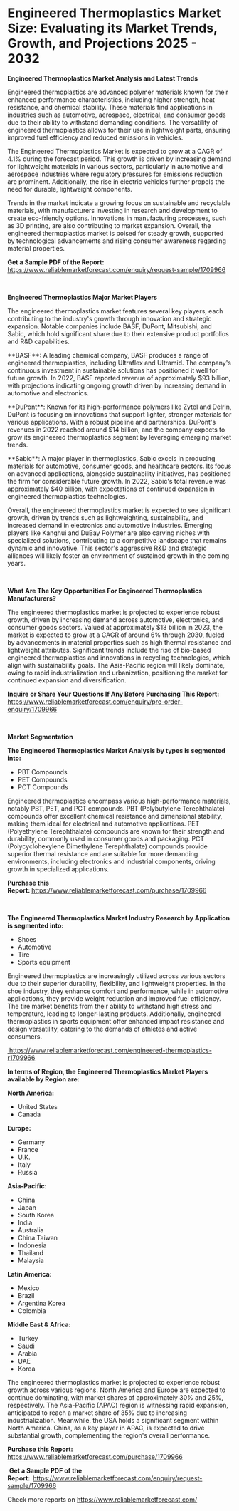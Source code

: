 <p><h1>Engineered Thermoplastics Market Size: Evaluating its Market Trends, Growth, and Projections 2025 - 2032</h1></p><p><strong>Engineered Thermoplastics Market Analysis and Latest Trends</strong></p>
<p><p>Engineered thermoplastics are advanced polymer materials known for their enhanced performance characteristics, including higher strength, heat resistance, and chemical stability. These materials find applications in industries such as automotive, aerospace, electrical, and consumer goods due to their ability to withstand demanding conditions. The versatility of engineered thermoplastics allows for their use in lightweight parts, ensuring improved fuel efficiency and reduced emissions in vehicles.</p><p>The Engineered Thermoplastics Market is expected to grow at a CAGR of 4.1% during the forecast period. This growth is driven by increasing demand for lightweight materials in various sectors, particularly in automotive and aerospace industries where regulatory pressures for emissions reduction are prominent. Additionally, the rise in electric vehicles further propels the need for durable, lightweight components. </p><p>Trends in the market indicate a growing focus on sustainable and recyclable materials, with manufacturers investing in research and development to create eco-friendly options. Innovations in manufacturing processes, such as 3D printing, are also contributing to market expansion. Overall, the engineered thermoplastics market is poised for steady growth, supported by technological advancements and rising consumer awareness regarding material properties.</p></p>
<p><strong>Get a Sample PDF of the Report:&nbsp;</strong> <a href="https://www.reliablemarketforecast.com/enquiry/request-sample/1709966?utm_campaign=2758&utm_medium=2&utm_source=Github&utm_content=ia&utm_term=27032025&utm_id=engineered-thermoplastics">https://www.reliablemarketforecast.com/enquiry/request-sample/1709966</a></p>
<p>&nbsp;</p>
<p><strong>Engineered Thermoplastics Major Market Players</strong></p>
<p><p>The engineered thermoplastics market features several key players, each contributing to the industry's growth through innovation and strategic expansion. Notable companies include BASF, DuPont, Mitsubishi, and Sabic, which hold significant share due to their extensive product portfolios and R&D capabilities.</p><p>**BASF**: A leading chemical company, BASF produces a range of engineered thermoplastics, including Ultraflex and Ultramid. The company's continuous investment in sustainable solutions has positioned it well for future growth. In 2022, BASF reported revenue of approximately $93 billion, with projections indicating ongoing growth driven by increasing demand in automotive and electronics.</p><p>**DuPont**: Known for its high-performance polymers like Zytel and Delrin, DuPont is focusing on innovations that support lighter, stronger materials for various applications. With a robust pipeline and partnerships, DuPont's revenues in 2022 reached around $14 billion, and the company expects to grow its engineered thermoplastics segment by leveraging emerging market trends.</p><p>**Sabic**: A major player in thermoplastics, Sabic excels in producing materials for automotive, consumer goods, and healthcare sectors. Its focus on advanced applications, alongside sustainability initiatives, has positioned the firm for considerable future growth. In 2022, Sabic's total revenue was approximately $40 billion, with expectations of continued expansion in engineered thermoplastics technologies.</p><p>Overall, the engineered thermoplastics market is expected to see significant growth, driven by trends such as lightweighting, sustainability, and increased demand in electronics and automotive industries. Emerging players like Kanghui and DuBay Polymer are also carving niches with specialized solutions, contributing to a competitive landscape that remains dynamic and innovative. This sector's aggressive R&D and strategic alliances will likely foster an environment of sustained growth in the coming years.</p></p>
<p>&nbsp;</p>
<p><strong>What Are The Key Opportunities For Engineered Thermoplastics Manufacturers?</strong></p>
<p><p>The engineered thermoplastics market is projected to experience robust growth, driven by increasing demand across automotive, electronics, and consumer goods sectors. Valued at approximately $13 billion in 2023, the market is expected to grow at a CAGR of around 6% through 2030, fueled by advancements in material properties such as high thermal resistance and lightweight attributes. Significant trends include the rise of bio-based engineered thermoplastics and innovations in recycling technologies, which align with sustainability goals. The Asia-Pacific region will likely dominate, owing to rapid industrialization and urbanization, positioning the market for continued expansion and diversification.</p></p>
<p><strong>Inquire or Share Your Questions If Any Before Purchasing This Report:</strong> <a href="https://www.reliablemarketforecast.com/enquiry/pre-order-enquiry/1709966?utm_campaign=2758&utm_medium=2&utm_source=Github&utm_content=ia&utm_term=27032025&utm_id=engineered-thermoplastics">https://www.reliablemarketforecast.com/enquiry/pre-order-enquiry/1709966</a></p>
<p>&nbsp;</p>
<p><strong>Market Segmentation</strong></p>
<p><strong>The Engineered Thermoplastics Market Analysis by types is segmented into:</strong></p>
<p><ul><li>PBT Compounds</li><li>PET Compounds</li><li>PCT Compounds</li></ul></p>
<p><p>Engineered thermoplastics encompass various high-performance materials, notably PBT, PET, and PCT compounds. PBT (Polybutylene Terephthalate) compounds offer excellent chemical resistance and dimensional stability, making them ideal for electrical and automotive applications. PET (Polyethylene Terephthalate) compounds are known for their strength and durability, commonly used in consumer goods and packaging. PCT (Polycyclohexylene Dimethylene Terephthalate) compounds provide superior thermal resistance and are suitable for more demanding environments, including electronics and industrial components, driving growth in specialized applications.</p></p>
<p><strong>Purchase this Report:&nbsp;</strong><a href="https://www.reliablemarketforecast.com/purchase/1709966?utm_campaign=2758&utm_medium=2&utm_source=Github&utm_content=ia&utm_term=27032025&utm_id=engineered-thermoplastics">https://www.reliablemarketforecast.com/purchase/1709966</a></p>
<p>&nbsp;</p>
<p><strong>The Engineered Thermoplastics Market Industry Research by Application is segmented into:</strong></p>
<p><ul><li>Shoes</li><li>Automotive</li><li>Tire</li><li>Sports equipment</li></ul></p>
<p><p>Engineered thermoplastics are increasingly utilized across various sectors due to their superior durability, flexibility, and lightweight properties. In the shoe industry, they enhance comfort and performance, while in automotive applications, they provide weight reduction and improved fuel efficiency. The tire market benefits from their ability to withstand high stress and temperature, leading to longer-lasting products. Additionally, engineered thermoplastics in sports equipment offer enhanced impact resistance and design versatility, catering to the demands of athletes and active consumers.</p></p>
<p><a href="https://www.reliablemarketforecast.com/engineered-thermoplastics-r1709966?utm_campaign=2758&utm_medium=2&utm_source=Github&utm_content=ia&utm_term=27032025&utm_id=engineered-thermoplastics">&nbsp;https://www.reliablemarketforecast.com/engineered-thermoplastics-r1709966</a></p>
<p><strong>In terms of Region, the Engineered Thermoplastics Market Players available by Region are:</strong></p>
<p>
    <p> <strong> North America: </strong>
        <ul>
            <li>United States</li>
            <li>Canada</li>
        </ul>
        </p> 
    <p> <strong> Europe: </strong>
        <ul>
            <li>Germany</li>
            <li>France</li>
            <li>U.K.</li>
            <li>Italy</li>
            <li>Russia</li>
        </ul>
        </p> 
    <p> <strong> Asia-Pacific: </strong>
        <ul>
            <li>China</li>
            <li>Japan</li>
            <li>South Korea</li>
            <li>India</li>
            <li>Australia</li>
            <li>China Taiwan</li>
            <li>Indonesia</li>
            <li>Thailand</li>
            <li>Malaysia</li>
        </ul>
        </p> 
    <p> <strong> Latin America: </strong>
        <ul>
            <li>Mexico</li>
            <li>Brazil</li>
            <li>Argentina Korea</li>
            <li>Colombia</li>
        </ul>
        </p> 
    <p> <strong> Middle East & Africa: </strong>
        <ul>
            <li>Turkey</li>
            <li>Saudi</li>
            <li>Arabia</li>
            <li>UAE</li>
            <li>Korea</li>
        </ul>
    </p>
    </p>
<p><p>The engineered thermoplastics market is projected to experience robust growth across various regions. North America and Europe are expected to continue dominating, with market shares of approximately 30% and 25%, respectively. The Asia-Pacific (APAC) region is witnessing rapid expansion, anticipated to reach a market share of 35% due to increasing industrialization. Meanwhile, the USA holds a significant segment within North America. China, as a key player in APAC, is expected to drive substantial growth, complementing the region's overall performance.</p></p>
<p><strong>Purchase this Report: </strong><a href="https://www.reliablemarketforecast.com/purchase/1709966?utm_campaign=2758&utm_medium=2&utm_source=Github&utm_content=ia&utm_term=27032025&utm_id=engineered-thermoplastics">https://www.reliablemarketforecast.com/purchase/1709966</a></p>
<p>&nbsp;<strong>Get a Sample PDF of the Report:&nbsp;&nbsp;</strong><a href="https://www.reliablemarketforecast.com/enquiry/request-sample/1709966?utm_campaign=2758&utm_medium=2&utm_source=Github&utm_content=ia&utm_term=27032025&utm_id=engineered-thermoplastics">https://www.reliablemarketforecast.com/enquiry/request-sample/1709966</a></p>
<p><strong></strong></p>
<p>Check more reports on <a href="https://www.reliablemarketforecast.com/?utm_campaign=2758&utm_medium=2&utm_source=Github&utm_content=ia&utm_term=27032025&utm_id=engineered-thermoplastics">https://www.reliablemarketforecast.com/</a></p>